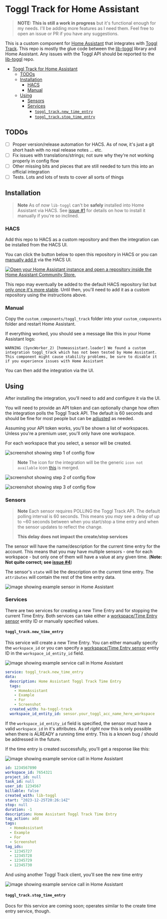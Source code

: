 # Toggl Track for Home Assistant

> **NOTE:**
> **This is still a work in progress** but it's functional enough for my needs.
> I'll be adding more features as I need them.
> Feel free to open an issue or PR if you have any suggestions.

This is a custom component for [Home Assistant](https://www.home-assistant.io/) that integrates with [Toggl Track](https://toggl.com/track/).
This repo is mostly the glue code between the [lib-toggl](https://github.com/kquinsland/lib-toggl) library and Home Assistant.
Any issues with the Toggl API should be reported to the [lib-toggl](https://github.com/kquinsland/lib-toggl/issues) repo.

<!-- START doctoc generated TOC please keep comment here to allow auto update -->
<!-- DON'T EDIT THIS SECTION, INSTEAD RE-RUN doctoc TO UPDATE -->

- [Toggl Track for Home Assistant](#toggl-track-for-home-assistant)
  - [TODOs](#todos)
  - [Installation](#installation)
    - [HACS](#hacs)
    - [Manual](#manual)
  - [Using](#using)
    - [Sensors](#sensors)
    - [Services](#services)
      - [`toggl_track.new_time_entry`](#toggl_tracknew_time_entry)
      - [`toggl_track.stop_time_entry`](#toggl_trackstop_time_entry)

<!-- END doctoc generated TOC please keep comment here to allow auto update -->

## TODOs

- [ ] Proper version/release automation for HACS. As of now, it's just a git short hash with no real release notes ... etc.
- [ ] Fix issues with translations/strings; not sure why they're not working properly in config flow
- [ ] Other missing bits and pieces that are still needed to turn this into an official integration
- [ ] Tests. Lots and lots of tests to cover all sorts of things

## Installation

> **Note**
> As of _now_ `lib-toggl` can't be **safely** installed into Home Assistant via HACS.
> See [issue #1](https://github.com/kquinsland/ha-toggl-track/issues/1) for details on how to install it manually if you're so inclined.

### HACS

Add this repo to HACS as a custom repository and then the integration can be installed from the HACS UI.

You can click the button below to open this repository in HACS or you can [manually add it](https://hacs.xyz/docs/faq/custom_repositories/) via the HACS UI.

[![Open your Home Assistant instance and open a repository inside the Home Assistant Community Store.](https://my.home-assistant.io/badges/hacs_repository.svg)](https://my.home-assistant.io/redirect/hacs_repository/?owner=kquinsland&repository=ha-toggl-track&category=integration)

This repo may eventually be added to the default HACS repository list but [only once it's more stable](https://hacs.xyz/docs/publish/include).
Until then, you'll need to add it as a custom repository using the instructions above.

### Manual

Copy the `custom_components/toggl_track` folder into your `custom_components` folder and restart Home Assistant.

If everything worked, you should see a message like this in your Home Assistant logs:

```log
WARNING (SyncWorker_2) [homeassistant.loader] We found a custom integration toggl_track which has not been tested by Home Assistant. This component might cause stability problems, be sure to disable it if you experience issues with Home Assistant
```

You can then add the integration via the UI.

## Using

After installing the integration, you'll need to add and configure it via the UI.

You will need to provide an API token and can optionally change how often the integration polls the Toggl Track API.
The default is 60 seconds and should be fine for most people but can be [adjusted](custom_components/toggl_track/config_flow.py#L40) as needed.

Assuming your API token works, you'll be shown a list of workspaces.
Unless you're a premium user, you'll only have one workspace.

For each workspace that you select, a sensor will be created.

![screenshot showing step 1 of config flow](./docs/_files/cfg-flow-01.png)

> **Note**
> The icon for the integration will be the generic `icon not available` icon [this](https://github.com/home-assistant/brands/pull/5023) is merged.

![screenshot showing step 2 of config flow](./docs/_files/cfg-flow-02.png)

![screenshot showing step 3 of config flow](./docs/_files/cfg-flow-03.png)

### Sensors

> **Note**
> Each sensor requires POLLING the Toggl Track API.
> The default polling interval is 60 seconds.
> This means you _may_ see a delay of up to ~60 seconds between when you start/stop a time entry and when the sensor updates to reflect the change.
>
> **This delay does not impact the create/stop services**

The sensor will have the name/description for the current time entry for the account.
This means that you may have multiple sensors - one for each workspace - but only one of them will have a value at any given time. (**Note: Not quite correct; see [issue #4](https://github.com/kquinsland/lib-toggl/issues/4)**)

The sensor's `state` will be the description on the current time entry.
The `attributes` will contain the rest of the time entry data.

![image showing example sensor in Home Assistant](./docs/_files/sensor-01.png)

### Services

There are two services for creating a new Time Entry and for stopping the current Time Entry.
Both services can take either a [workspace/Time Entry sensor](#sensors) entity ID or manually specified values.

#### `toggl_track.new_time_entry`

This service will create a new Time Entry.
You can either manually specify the `workspace_id` or you can specify a [workspace/Time Entry sensor](#sensors) entity ID in the `workspace_id_entity_id` field.

![image showing example service call in Home Assistant](./docs/_files/svc-new-time-entry-01.png)

```yaml
service: toggl_track.new_time_entry
data:
  description: Home Assistant Toggl Track Time Entry
  tags:
    - HomeAssistant
    - Example
    - For
    - Screenshot
  created_with: ha-toggl-track
  workspace_id_entity_id: sensor.your_toggl_acc_name_here_workspace
```

If the `workspace_id_entity_id` field is specified, the sensor must have a valid `workspace_id` in it's attributes.
As of _right now_ this is only possible when there is ALREADY a running time entry.
This is a known bug / should be addressed in the future.

If the time entry is created successfully, you'll get a response like this:

![image showing example service call in Home Assistant](./docs/_files/svc-new-time-entry-02.png)

```yaml
id: 1234567890
workspace_id: 7654321
project_id: null
task_id: null
user_id: 1234567
billable: false
created_with: lib-toggl
start: "2023-12-25T20:26:14Z"
stop: null
duration: -1
description: Home Assistant Toggl Track Time Entry
tag_action: add
tags:
  - HomeAssistant
  - Example
  - For
  - Screenshot
tag_ids:
  - 12345727
  - 12345728
  - 12345729
  - 12345730
```

And using another Toggl Track client, you'll see the new time entry

![image showing example service call in Home Assistant](./docs/_files/time-entry-android.png)

#### `toggl_track.stop_time_entry`

Docs for this service are coming soon; operates similar to the create time entry service, though.
